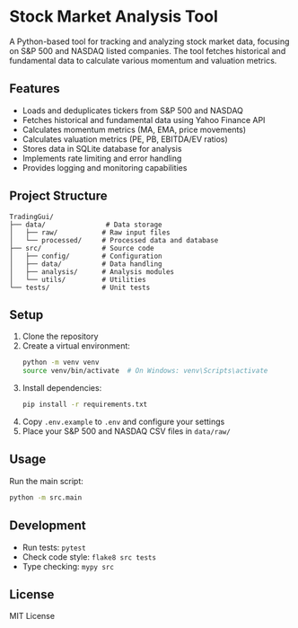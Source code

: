 # Stock Market Analysis Tool

A Python-based tool for tracking and analyzing stock market data, focusing on S&P 500 and NASDAQ listed companies. The tool fetches historical and fundamental data to calculate various momentum and valuation metrics.

## Features

- Loads and deduplicates tickers from S&P 500 and NASDAQ
- Fetches historical and fundamental data using Yahoo Finance API
- Calculates momentum metrics (MA, EMA, price movements)
- Calculates valuation metrics (PE, PB, EBITDA/EV ratios)
- Stores data in SQLite database for analysis
- Implements rate limiting and error handling
- Provides logging and monitoring capabilities

## Project Structure

```
TradingGui/
├── data/               # Data storage
│   ├── raw/           # Raw input files
│   └── processed/     # Processed data and database
├── src/               # Source code
│   ├── config/        # Configuration
│   ├── data/          # Data handling
│   ├── analysis/      # Analysis modules
│   └── utils/         # Utilities
└── tests/             # Unit tests
```

## Setup

1. Clone the repository
2. Create a virtual environment:
   ```bash
   python -m venv venv
   source venv/bin/activate  # On Windows: venv\Scripts\activate
   ```
3. Install dependencies:
   ```bash
   pip install -r requirements.txt
   ```
4. Copy `.env.example` to `.env` and configure your settings
5. Place your S&P 500 and NASDAQ CSV files in `data/raw/`

## Usage

Run the main script:
```bash
python -m src.main
```

## Development

- Run tests: `pytest`
- Check code style: `flake8 src tests`
- Type checking: `mypy src`

## License

MIT License 